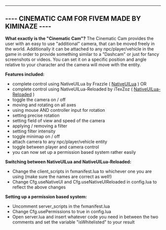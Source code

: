 --------------------------------------------------
---- CINEMATIC CAM FOR FIVEM MADE BY KIMINAZE ----
--------------------------------------------------

**What exactly is the "Cinematic Cam"?**
The Cinematic Cam provides the user with an easy to use "additional" camera, that can be moved freely in the world. Additionally it can be attached to any npc/player/vehicle in the game in order to provide something similar to a "Dashcam" or just for fancy screenshots or videos.
You can set it on a specific position and angle relative to your character and the camera will move with the entity.

**Features included:**
- complete control using NativeUILua by Frazzle ( [NativeUILua](https://github.com/FrazzIe/NativeUILua) )
OR
- complete control using NativeUILua-Reloaded by iTexZoz ( [NativeUILua-Reloaded](https://github.com/iTexZoz/NativeUILua_Reloaded) )
- toggle the camera on / off
- moving and rotating on all axes
- using mouse AND controller input for rotation
- setting precise rotation
- setting field of view and speed of the camera
- applying / removing a filter
- setting filter intensity
- toggle minimap on / off
- attach camera to any npc/player/vehicle entity
- toggle between player and camera control
- you can now set up a permission based system rather easily

**Switching between NativeUILua and NativeUILua-Reloaded:**
- Change the client_scripts in fxmanifest.lua to whichever one you are using (make sure the names are correct as well!)
- Change Cfg.useNativeUI and Cfg.useNativeUIReloaded in config.lua to reflect the above changes

**Setting up a permission based system:**
- Uncomment server_scripts in the fxmanifest.lua
- Change Cfg.usePermissions to true in config.lua
- Open server.lua and insert whatever code you need in between the two comments and set the variable "isWhitelisted" to your result
